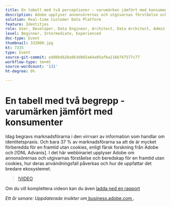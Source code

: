 ```yaml
---
title: En tabell med två perceptioner - varumärken jämfört med konsumenter
description: Adobe upplyser annonsörernas och utgivarnas förståelse och beredskap för en framtid utan cookies, påverkan på deras användningsfall och deras uppfattning om ett större ekosystem.
solution: Real-time Customer Data Platform
feature: Identities
role: User, Developer, Data Engineer, Architect, Data Architect, Admin, Leader
level: Beginner, Intermediate, Experienced
doc-type: Event
thumbnail: 332060.jpg
kt: 7335
type: Event
source-git-commit: edd0bdb28a9b3d065a64a95af6a216b747577c77
workflow-type: tm+mt
source-wordcount: '131'
ht-degree: 0%

---
```


# En tabell med två begrepp - varumärken jämfört med konsumenter

Idag begravs marknadsförarna i den virrvarr av information som handlar om identitetspraxis. Och bara 37 % av marknadsförarna sa att de är mycket förberedda för en framtid utan cookies, enligt färsk forskning från Adobe och [!DNL Advanis]. I det här webbinariet upplyser Adobe om annonsörernas och utgivarnas förståelse och beredskap för en framtid utan cookies, hur deras användningsfall påverkas och hur de uppfattar det bredare ekosystemet.

>[!VIDEO](https://video.tv.adobe.com/v/332060/?quality=12&learn=on)

Om du vill komplettera videon kan du även [ladda ned en rapport](./../assets/whitepaper-a-tale-of-two-perceptions.pdf)

*Ett år senare: Uppdaterade insikter om*<a href="https://business.adobe.com/blog/perspectives/a-tale-of-two-perceptions-readiness-for-a-cookieless-future"> business.adobe.com </a>*.*
